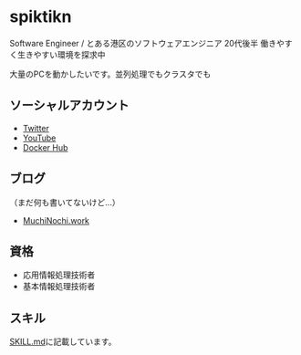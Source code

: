 # spiktikn

Software Engineer / とある港区のソフトウェアエンジニア 20代後半 働きやすく生きやすい環境を探求中

大量のPCを動かしたいです。並列処理でもクラスタでも

## ソーシャルアカウント

- [Twitter](https://twitter.com/spiktikn)
- [YouTube](https://www.youtube.com/channel/UCBTgKMkQ20hh_9p8IepY05g)
- [Docker Hub](https://hub.docker.com/u/spiktikn)

## ブログ
（まだ何も書いてないけど...）
- [MuchiNochi.work](https://muchinochi.work/)

## 資格
- 応用情報処理技術者
- 基本情報処理技術者

## スキル
[SKILL.md](SKILL.md)に記載しています。